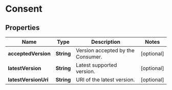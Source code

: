 

# Consent


## Properties

| Name | Type | Description | Notes |
|------------ | ------------- | ------------- | -------------|
|**acceptedVersion** | **String** | Version accepted by the Consumer. |  [optional] |
|**latestVersion** | **String** | Latest supported version. |  [optional] |
|**latestVersionUri** | **String** | URI of the latest version. |  [optional] |



